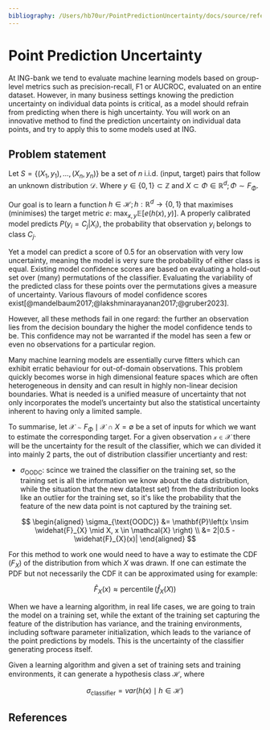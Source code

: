 ```yaml
---
bibliography: /Users/hb70ur/PointPredictionUncertainty/docs/source/references.bib
---
```



# Point Prediction Uncertainty

At ING-bank we tend to evaluate machine learning models based on group-level metrics such as precision-recall, F1 or AUCROC, evaluated on an entire dataset.
However, in many business settings knowing the prediction uncertainty on individual data points is critical, as a model should refrain from predicting when there is high uncertainty. 
You will work on an innovative method to find the prediction uncertainty on individual data points, and try to apply this to some models used at ING.

## Problem statement

Let $S = \{(X_1, y_1), \dots, (X_n, y_n)\}$ be a set of $n$ i.i.d. (input, target) pairs that follow an unknown distribution $\mathcal{D}$.
Where $y \in \{0, 1\} \subset \mathbb{Z}$ and $X \subset \Phi \in \mathbb{R}^{d}; \Phi \sim F_{\Phi}$.


Our goal is to learn a function $h \in \mathcal{H}; h: \mathbb{R}^{d} \to \{0, 1\}$ that maximises (minimises) the target metric $e$: $\operatorname{max}_{x, y}\mathbb{E}[e(h(x), y)]$. 
A properly calibrated model predicts $P(y_i = C_j | X_i)$, the probability that observation $y_i$ belongs to class $C_j$.


Yet a model can predict a score of 0.5 for an observation with very low uncertainty, meaning the model is very sure the probability of either class is equal.
Existing model confidence scores are based on evaluating a hold-out set over (many) permutations of the classifier.
Evaluating the variability of the predicted class for these points over the permutations gives a measure of uncertainty.
Various flavours of model confidence scores exist[@mandelbaum2017;@lakshminarayanan2017;@gruber2023].


However, all these methods fail in one regard: the further an observation lies from the decision boundary the higher the model confidence tends to be.
This confidence may not be warranted if the model has seen a few or even no observations for a particular region.


Many machine learning models are essentially curve fitters which can exhibit erratic behaviour for out-of-domain observations.
This problem quickly becomes worse in high dimensional feature spaces which are often heterogeneous in density and can result in highly non-linear decision boundaries. 
What is needed is a unified measure of uncertainty that not only incorporates the model’s uncertainty but also the statistical uncertainty inherent to having only a limited sample.


To summarise, let $\mathcal{X} \sim F_{\Phi} \mid \mathcal{X} \cap X = \emptyset$ be a set of inputs for which we want to estimate the corresponding target.
For a given observation $\mathcal{x} \in \mathcal{X}$ there will be the uncertainty for the result of the classifier, which we can divided it into mainly 2 parts, the out of distribution classifier uncertianty and rest:


* $\sigma_{\mathrm{OODC}}$: scince we trained the classifier on the training set, so the training set is all the information we know about the data distribution, while the situation that the new data(test set) from the distribution looks like an outlier for the training set, so it's like the probability that the feature of the new data point is not captured by the training set.

$$
\begin{aligned}
\sigma_{\text{OODC}} &= \mathbf{P}\left(x \nsim \widehat{F}_{X} \mid X, x \in \mathcal{X} \right) \\
&= 2|0.5 - \widehat{F}_{X}(x)|
\end{aligned}
$$

For this method to work one would need to have a way to estimate the CDF ($F_{X}$) of the distribution from which $X$ was drawn.
If one can estimate the PDF but not necessarily the CDF it can be approximated using for example: 

$$
\widehat{F}_{X}(x) \approx \operatorname{percentile}(\hat{f}_{X}(X))
$$

When we have a learning algorithm, in real life cases, we are going to train the model on a training set, while the extant of the training set capturing the feature of the distribution has variance, and the training environments, including software parameter initialization, which leads to the variance of the point predictions by models. This is the uncertainty of the classifier generating process itself. 

Given a learning algorithm and given a set of training sets and training environments, it can generate a hypothesis class $\mathcal{H}$, where 

$$
\sigma_{\mathrm{classifier}} = var(h(x) \mid h \in \mathcal{H})
$$



## References

